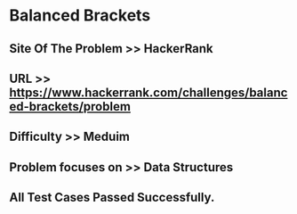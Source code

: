 # Balanced Brackets


## Site Of The Problem >> HackerRank

## URL >> https://www.hackerrank.com/challenges/balanced-brackets/problem

## Difficulty >> Meduim

## Problem focuses on >> Data Structures

## All Test Cases Passed Successfully. 
